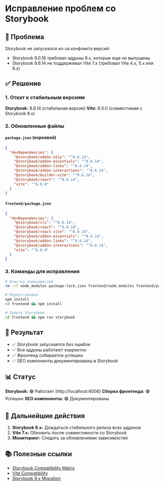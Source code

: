 # Исправление проблем со Storybook

## 🐛 Проблема

Storybook не запускался из-за конфликта версий:

- Storybook 9.0.16 требовал аддоны 9.x, которые еще не выпущены
- Storybook 8.6.14 не поддерживал Vite 7.x (требовал Vite 4.x, 5.x или 6.x)

## ✅ Решение

### 1. Откат к стабильным версиям

**Storybook:** 8.6.14 (стабильная версия)
**Vite:** 6.0.0 (совместимая с Storybook 8.x)

### 2. Обновленные файлы

#### `package.json` (корневой)

```json
{
  "devDependencies": {
    "@storybook/addon-a11y": "^8.6.14",
    "@storybook/addon-essentials": "^8.6.14",
    "@storybook/addon-links": "^8.6.14",
    "@storybook/addon-interactions": "^8.6.14",
    "@storybook/builder-vite": "^8.6.14",
    "@storybook/react": "^8.6.14",
    "vite": "^6.0.0"
  }
}
```

#### `frontend/package.json`

```json
{
  "devDependencies": {
    "@storybook/cli": "^8.6.14",
    "@storybook/react": "^8.6.14",
    "@storybook/react-vite": "^8.6.14",
    "@storybook/addon-essentials": "^8.6.14",
    "@storybook/addon-links": "^8.6.14",
    "@storybook/addon-interactions": "^8.6.14",
    "vite": "^6.0.0"
  }
}
```

### 3. Команды для исправления

```bash
# Очистка зависимостей
rm -rf node_modules package-lock.json frontend/node_modules frontend/package-lock.json

# Переустановка
npm install
cd frontend && npm install

# Запуск Storybook
cd frontend && npm run storybook
```

## 🎯 Результат

- ✅ Storybook запускается без ошибок
- ✅ Все аддоны работают корректно
- ✅ Фронтенд собирается успешно
- ✅ SEO компоненты документированы в Storybook

## 📊 Статус

**Storybook:** 🟢 Работает (http://localhost:6006)
**Сборка фронтенда:** 🟢 Успешно
**SEO компоненты:** 🟢 Документированы

## 🔄 Дальнейшие действия

1. **Storybook 9.x:** Дождаться стабильного релиза всех аддонов
2. **Vite 7.x:** Обновить после совместимости со Storybook
3. **Мониторинг:** Следить за обновлениями зависимостей

## 📚 Полезные ссылки

- [Storybook Compatibility Matrix](https://storybook.js.org/docs/8.0/get-started/setup)
- [Vite Compatibility](https://vitejs.dev/guide/migration.html)
- [Storybook 9.x Migration](https://storybook.js.org/docs/9.0/get-started/migration-guide)
